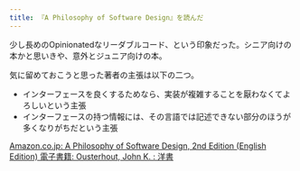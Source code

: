 ```yaml
---
title: 『A Philosophy of Software Design』を読んだ
---
```

少し長めのOpinionatedなリーダブルコード、という印象だった。シニア向けの本かと思いきや、意外とジュニア向けの本。

気に留めておこうと思った著者の主張は以下の二つ。

*   インターフェースを良くするためなら、実装が複雑することを厭わなくてよろしいという主張
*   インターフェースの持つ情報には、その言語では記述できない部分のほうが多くなりがちだという主張

[Amazon.co.jp: A Philosophy of Software Design, 2nd Edition (English Edition) 電子書籍: Ousterhout, John K. : 洋書](https://www.amazon.co.jp/dp/B09B8LFKQL)
